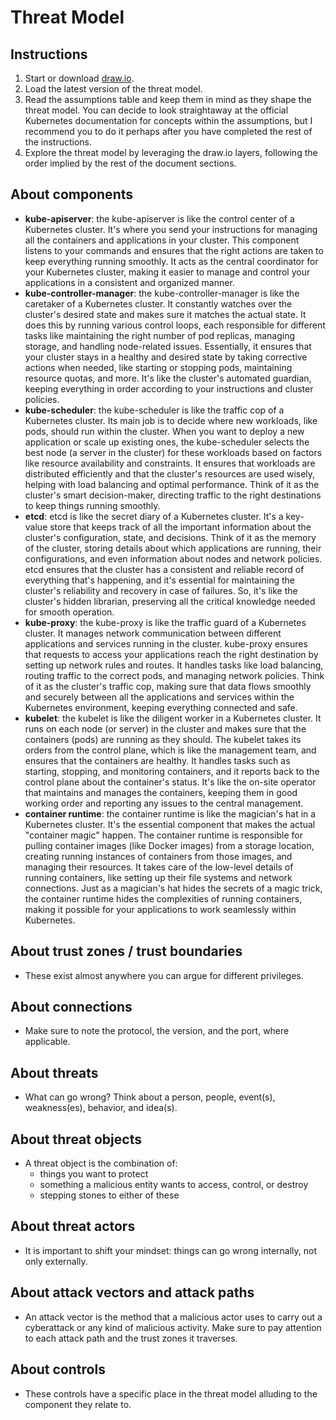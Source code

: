 # Threat Model

## Instructions

1. Start or download [draw.io](https://www.drawio.com).
2. Load the latest version of the threat model.
3. Read the assumptions table and keep them in mind as they shape the threat model. You can decide to look straightaway at the official Kubernetes documentation for concepts within the assumptions, but I recommend you to do it perhaps after you have completed the rest of the instructions.
4. Explore the threat model by leveraging the draw.io layers, following the order implied by the rest of the document sections.

## About components

- **kube-apiserver**: the kube-apiserver is like the control center of a Kubernetes cluster. It's where you send your instructions for managing all the containers and applications in your cluster. This component listens to your commands and ensures that the right actions are taken to keep everything running smoothly. It acts as the central coordinator for your Kubernetes cluster, making it easier to manage and control your applications in a consistent and organized manner.
- **kube-controller-manager**: the kube-controller-manager is like the caretaker of a Kubernetes cluster. It constantly watches over the cluster's desired state and makes sure it matches the actual state. It does this by running various control loops, each responsible for different tasks like maintaining the right number of pod replicas, managing storage, and handling node-related issues. Essentially, it ensures that your cluster stays in a healthy and desired state by taking corrective actions when needed, like starting or stopping pods, maintaining resource quotas, and more. It's like the cluster's automated guardian, keeping everything in order according to your instructions and cluster policies.
- **kube-scheduler**: the kube-scheduler is like the traffic cop of a Kubernetes cluster. Its main job is to decide where new workloads, like pods, should run within the cluster. When you want to deploy a new application or scale up existing ones, the kube-scheduler selects the best node (a server in the cluster) for these workloads based on factors like resource availability and constraints. It ensures that workloads are distributed efficiently and that the cluster's resources are used wisely, helping with load balancing and optimal performance. Think of it as the cluster's smart decision-maker, directing traffic to the right destinations to keep things running smoothly.
- **etcd**: etcd is like the secret diary of a Kubernetes cluster. It's a key-value store that keeps track of all the important information about the cluster's configuration, state, and decisions. Think of it as the memory of the cluster, storing details about which applications are running, their configurations, and even information about nodes and network policies. etcd ensures that the cluster has a consistent and reliable record of everything that's happening, and it's essential for maintaining the cluster's reliability and recovery in case of failures. So, it's like the cluster's hidden librarian, preserving all the critical knowledge needed for smooth operation.
- **kube-proxy**: the kube-proxy is like the traffic guard of a Kubernetes cluster. It manages network communication between different applications and services running in the cluster. kube-proxy ensures that requests to access your applications reach the right destination by setting up network rules and routes. It handles tasks like load balancing, routing traffic to the correct pods, and managing network policies. Think of it as the cluster's traffic cop, making sure that data flows smoothly and securely between all the applications and services within the Kubernetes environment, keeping everything connected and safe.
- **kubelet**: the kubelet is like the diligent worker in a Kubernetes cluster. It runs on each node (or server) in the cluster and makes sure that the containers (pods) are running as they should. The kubelet takes its orders from the control plane, which is like the management team, and ensures that the containers are healthy. It handles tasks such as starting, stopping, and monitoring containers, and it reports back to the control plane about the container's status. It's like the on-site operator that maintains and manages the containers, keeping them in good working order and reporting any issues to the central management.
- **container runtime**: the container runtime is like the magician's hat in a Kubernetes cluster. It's the essential component that makes the actual "container magic" happen. The container runtime is responsible for pulling container images (like Docker images) from a storage location, creating running instances of containers from those images, and managing their resources. It takes care of the low-level details of running containers, like setting up their file systems and network connections. Just as a magician's hat hides the secrets of a magic trick, the container runtime hides the complexities of running containers, making it possible for your applications to work seamlessly within Kubernetes.

## About trust zones / trust boundaries

- These exist almost anywhere you can argue for different privileges.

## About connections

- Make sure to note the protocol, the version, and the port, where applicable.

## About threats

- What can go wrong? Think about a person, people, event(s), weakness(es), behavior, and idea(s).

## About threat objects

- A threat object is the combination of:
  - things you want to protect
  - something a malicious entity wants to access, control, or destroy
  - stepping stones to either of these

## About threat actors

- It is important to shift your mindset: things can go wrong internally, not only externally.

## About attack vectors and attack paths

- An attack vector is the method that a malicious actor uses to carry out a cyberattack or any kind of malicious activity. Make sure to pay attention to each attack path and the trust zones it traverses.

## About controls

- These controls have a specific place in the threat model alluding to the component they relate to.

